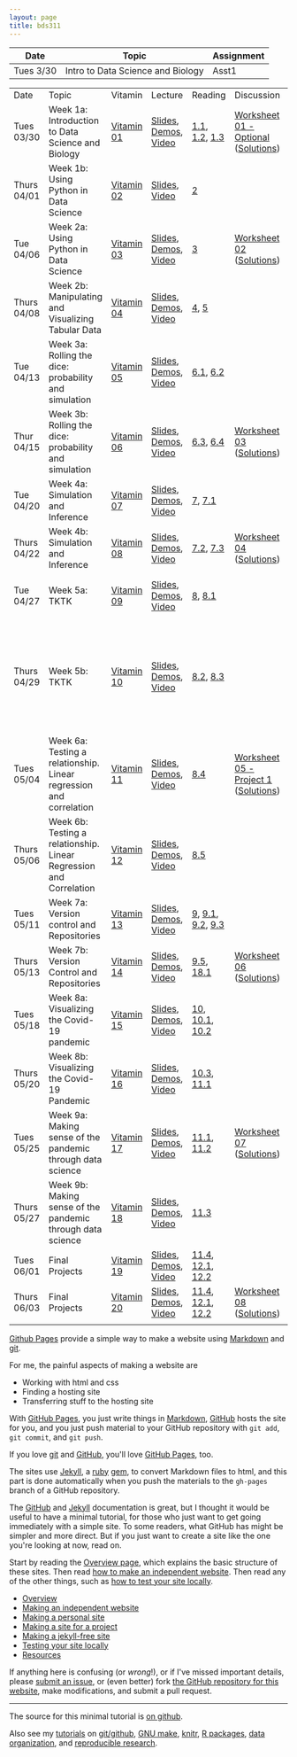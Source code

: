 ```yaml
---
layout: page
title: bds311
---
```


|Date | Topic | Assignment |
| --- | ----- | ---------- |
| Tues 3/30 | Intro to Data Science and Biology | Asst1|

<table>
<tr>
<td class="header">Date</td>
<td class="header">Topic</td>
<td class="header">Vitamin</td>
<td class="header">Lecture</td>
<td class="header">Reading</td>
<td class="header">Discussion</td>
<td class="header">Assignment</td>
</tr>
<tr class="wednesday">
<td>
Tues 03/30
</td><td>
Week 1a: Introduction to Data Science and Biology</td><td>
<a href="http://datahub.berkeley.edu/hub/user-redirect/git-sync?repo=https://github.com/data-8/materials-fa20&amp;subPath=materials/fa20/vitamin/vitamin01/vitamin01.ipynb">Vitamin 01</a>
</td><td>
<a href="https://docs.google.com/presentation/d/1koHHINpX-CVgRt3_vW0_jnDnFZBul85ZnMIVH3uMQ9U/edit?usp=sharing">Slides</a>, <a href="http://datahub.berkeley.edu/hub/user-redirect/git-sync?repo=https://github.com/data-8/materials-fa20&amp;subPath=lec/lec01.ipynb">Demos</a>, <a href="https://youtu.be/yHVMpAD_xRU">Video</a>
</td><td>
<a href="https://www.inferentialthinking.com/chapters/01/1/intro.html">1.1</a>, <a href="https://www.inferentialthinking.com/chapters/01/2/why-data-science.html">1.2</a>, <a href="https://www.inferentialthinking.com/chapters/01/3/plotting-the-classics.html">1.3</a>
</td><td>
<div><a href="https://docs.google.com/document/d/1x0JL8lBURDoHr048pCtnlP7ksgcoP3OUo1Y65Xnypfg/edit?usp=sharing">Worksheet 01 - Optional</a> (<a href="https://docs.google.com/document/d/1RXihrEInlaZyAd5nekrh6czhDRCz9xXcYizQVn_PAQ4/edit?usp=sharing">Solutions</a>)</div>
</td><td>
<div><a href="http://datahub.berkeley.edu/hub/user-redirect/git-sync?repo=https://github.com/data-8/materials-fa20&amp;subPath=materials/fa20/lab/lab01/lab01.ipynb">Lab 01: Expressions</a></div>
</td></tr>
<tr class="friday">
<td>
Thurs 04/01
</td><td>
Week 1b: Using Python in Data Science 
</td><td>
<a href="http://datahub.berkeley.edu/hub/user-redirect/git-sync?repo=https://github.com/data-8/materials-fa20&amp;subPath=materials/fa20/vitamin/vitamin02/vitamin02.ipynb">Vitamin 02</a>
</td><td>
<a href="https://docs.google.com/presentation/d/1lH2AokzBLbiIiTr9K5QavelY1FMwOcFIDaAeAxqLeeg/edit?usp=sharing">Slides</a>, <a href="https://youtu.be/kSqn8nCx36E">Video</a>
</td><td>
<a href="https://www.inferentialthinking.com/chapters/02/causality-and-experiments.html">2</a>
</td><td>
</td><td>
<div><a href="http://datahub.berkeley.edu/hub/user-redirect/git-sync?repo=https://github.com/data-8/materials-fa20&amp;subPath=materials/fa20/hw/hw01/hw01.ipynb">Homework 01</a> (Due Tue 04/06)</div>
</td></tr>
<tr class="monday">
<td>
Tue 04/06
</td><td>
Week 2a: Using Python in Data Science
</td><td>
<a href="http://datahub.berkeley.edu/hub/user-redirect/git-sync?repo=https://github.com/data-8/materials-fa20&amp;subPath=materials/fa20/vitamin/vitamin03/vitamin03.ipynb">Vitamin 03</a>
</td><td>
<a href="https://docs.google.com/presentation/d/1zCQyYrGULjHQILNcSfvqLlywauOrBfDGkb9cHyTQJiw/edit?usp=sharing">Slides</a>, <a href="http://datahub.berkeley.edu/hub/user-redirect/git-sync?repo=https://github.com/data-8/materials-fa20&amp;subPath=lec/lec03.ipynb">Demos</a>, <a href="https://youtu.be/V6cYrk-JlhY">Video</a>
</td><td>
<a href="https://www.inferentialthinking.com/chapters/03/programming-in-python.html">3</a>
</td><td>
<div><a href="https://docs.google.com/document/d/1rZLrYApU14RtYXdvDMbBgPqlKMTbB2VVw5pMhFgQDb4/edit?usp=sharing">Worksheet 02</a> (<a href="https://docs.google.com/document/d/12u8H_wFKBEmoa0F8awmh9BYamyHDPGsKNc_8vH42O8c/edit?usp=sharing">Solutions</a>)</div>
</td><td>
</td></tr>
<tr class="wednesday">
<td>
Thurs 04/08
</td><td>
Week 2b: Manipulating and Visualizing Tabular Data
</td><td>
<a href="http://datahub.berkeley.edu/hub/user-redirect/git-sync?repo=https://github.com/data-8/materials-fa20&amp;subPath=materials/fa20/vitamin/vitamin04/vitamin04.ipynb">Vitamin 04</a>
</td><td>
<a href="https://docs.google.com/presentation/d/1bW4x2riTRN5Sj7xk0nNqi54R7IoO9DvrmDvsP7giOpw/edit?usp=sharing">Slides</a>, <a href="http://datahub.berkeley.edu/hub/user-redirect/git-sync?repo=https://github.com/data-8/materials-fa20&amp;subPath=lec/lec04.ipynb">Demos</a>, <a href="https://youtu.be/-NQJUi3Dty8">Video</a>
</td><td>
<a href="https://www.inferentialthinking.com/chapters/04/data-types.html">4</a>, <a href="https://www.inferentialthinking.com/chapters/05/sequences.html">5</a>
</td><td>
</td><td>
<div><a href="http://datahub.berkeley.edu/hub/user-redirect/git-sync?repo=https://github.com/data-8/materials-fa20&amp;subPath=materials/fa20/lab/lab02/lab02.ipynb">Lab 02: Table Operations</a></div>
</td></tr>
<tr class="friday">
<td>
Tue 04/13
</td><td>
Week 3a: Rolling the dice: probability and simulation 
</td><td>
<a href="http://datahub.berkeley.edu/hub/user-redirect/git-sync?repo=https://github.com/data-8/materials-fa20&amp;subPath=materials/fa20/vitamin/vitamin05/vitamin05.ipynb">Vitamin 05</a>
</td><td>
<a href="https://docs.google.com/presentation/d/1qZ4fZvpFg5hjXbdWZ0z73zKjevIBTLITGKwuQT99bcI/edit?usp=sharing">Slides</a>, <a href="http://datahub.berkeley.edu/hub/user-redirect/git-sync?repo=https://github.com/data-8/materials-fa20&amp;subPath=lec/lec05.ipynb">Demos</a>, <a href="https://youtu.be/L2tAhxmD_M0">Video</a>
</td><td>
<a href="https://www.inferentialthinking.com/chapters/06/1/sorting-rows.html">6.1</a>, <a href="https://www.inferentialthinking.com/chapters/06/2/selecting-rows.html">6.2</a>
</td><td>
</td><td>
<div><a href="http://datahub.berkeley.edu/hub/user-redirect/git-sync?repo=https://github.com/data-8/materials-fa20&amp;subPath=materials/fa20/hw/hw02/hw02.ipynb">Homework 02</a> (Due Sat 09/12)</div>
</td></tr>
<tr class="monday">
<td>
Thur 04/15
</td><td>
Week 3b: Rolling the dice: probability and simulation

</td><td>
<a href="http://datahub.berkeley.edu/hub/user-redirect/git-sync?repo=https://github.com/data-8/materials-fa20&amp;subPath=materials/fa20/vitamin/vitamin06/vitamin06.ipynb">Vitamin 06</a>
</td><td>
<a href="https://docs.google.com/presentation/d/1P2uSplKOgfJMDGtrG8XZOxorzwI0I_QY5P7GjI1kkJk/edit?usp=sharing">Slides</a>, <a href="http://datahub.berkeley.edu/hub/user-redirect/git-sync?repo=https://github.com/data-8/materials-fa20&amp;subPath=lec/lec06.ipynb">Demos</a>, <a href="https://youtu.be/V6FIj-FYpuo">Video</a>
</td><td>
<a href="https://www.inferentialthinking.com/chapters/06/3/example-trends-in-the-population-of-the-united-states.html">6.3</a>, <a href="https://www.inferentialthinking.com/chapters/06/4/example-gender-ratio-in-the-us-population.html">6.4</a>
</td><td>
<div><a href="https://docs.google.com/document/d/1wgwa9aUnOSMrk6nzegMPm_1ZMFZg_xi9i-buHC5Qg24/edit?usp=sharing">Worksheet 03</a> (<a href="https://docs.google.com/document/d/1eK6ANBIFGPcqQq4tx4RuS_W1c5g3UnmCSkZkXxc_pag/edit?usp=sharing">Solutions</a>)</div>
</td><td>
<div><a href="http://datahub.berkeley.edu/hub/user-redirect/git-sync?repo=https://github.com/data-8/materials-fa20&amp;subPath=materials/fa20/lab/lab03/lab03.ipynb">Lab 03: Data Types and Creating & Extending Tables</a></div>
</td></tr>
<tr class="friday">
<td>
Tue 04/20
</td><td>
Week 4a: Simulation and Inference
</td><td>
<a href="http://datahub.berkeley.edu/hub/user-redirect/git-sync?repo=https://github.com/data-8/materials-fa20&amp;subPath=materials/fa20/vitamin/vitamin07/vitamin07.ipynb">Vitamin 07</a>
</td><td>
<a href="https://docs.google.com/presentation/d/11w4_Z69gufvN3U6MPzmOzstmAECAT-ViHB7EmhvjVQ0/edit?usp=sharing">Slides</a>, <a href="http://datahub.berkeley.edu/hub/user-redirect/git-sync?repo=https://github.com/data-8/materials-fa20&amp;subPath=lec/lec07.ipynb">Demos</a>, <a href="https://youtu.be/Zs3v-PhogY0">Video</a>
</td><td>
<a href="https://www.inferentialthinking.com/chapters/07/visualization.html">7</a>, <a href="https://www.inferentialthinking.com/chapters/07/1/visualizing-categorical-distributions.html">7.1</a>
</td><td>
</td><td>
<div><a href="http://datahub.berkeley.edu/hub/user-redirect/git-sync?repo=https://github.com/data-8/materials-fa20&amp;subPath=materials/fa20/hw/hw03/hw03.ipynb">Homework 03</a> (Due Thu 09/17)</div>
</td></tr>
<tr class="monday">
<td>
Thurs 04/22
</td><td>
Week 4b: Simulation and Inference
</td><td>
<a href="http://datahub.berkeley.edu/hub/user-redirect/git-sync?repo=https://github.com/data-8/materials-fa20&amp;subPath=materials/fa20/vitamin/vitamin08/vitamin08.ipynb">Vitamin 08</a>
</td><td>
<a href="https://docs.google.com/presentation/d/1kCtd1cdCtnaLiV8aEf8fietsjgAyGZPAmDl8XB4y7zg/edit?usp=sharing">Slides</a>, <a href="http://datahub.berkeley.edu/hub/user-redirect/git-sync?repo=https://github.com/data-8/materials-fa20&amp;subPath=lec/lec08.ipynb">Demos</a>, <a href="https://youtu.be/2WSkPO8xU8s">Video</a>
</td><td>
<a href="https://www.inferentialthinking.com/chapters/07/2/visualizing-numerical-distributions.html">7.2</a>, <a href="https://www.inferentialthinking.com/chapters/07/3/overlaid-graphs.html">7.3</a>
</td><td>
<div><a href="https://docs.google.com/document/d/12ImpIYjKwqFzbFsHbHHewZZSlygIwW15qO4wvLgDH18/">Worksheet 04</a> (<a href="https://docs.google.com/document/d/1Q7zmLGZDkwv0iRt0lyarS4-KZMauc7-qGkROIU9UnJo/edit?usp=sharing">Solutions</a>)</div>
</td><td>
</td></tr>
<tr class="wednesday">
<td>
Tue 04/27
</td><td>
Week 5a: TKTK
</td><td>
<a href="http://datahub.berkeley.edu/hub/user-redirect/git-sync?repo=https://github.com/data-8/materials-fa20&amp;subPath=materials/fa20/vitamin/vitamin09/vitamin09.ipynb">Vitamin 09</a>
</td><td>
<a href="https://docs.google.com/presentation/d/1ODiUGOZcVyVwoqFCSIFm9viFd12D9H5_NlRofvma0G0/edit?usp=sharing">Slides</a>, <a href="http://datahub.berkeley.edu/hub/user-redirect/git-sync?repo=https://github.com/data-8/materials-fa20&amp;subPath=lec/lec09.ipynb">Demos</a>, <a href="https://youtu.be/eVYlaRsv-hg">Video</a>
</td><td>
<a href="https://www.inferentialthinking.com/chapters/08/functions-and-tables.html">8</a>, <a href="https://www.inferentialthinking.com/chapters/08/1/applying-a-function-to-a-column.html">8.1</a>
</td><td>
</td><td>
<div><a href="http://datahub.berkeley.edu/hub/user-redirect/git-sync?repo=https://github.com/data-8/materials-fa20&amp;subPath=materials/fa20/lab/lab04/lab04.ipynb">Lab 04: Functions and Visualizations</a></div>
</td></tr>
<tr class="friday">
<td>
Thurs 04/29
</td><td>
Week 5b: TKTK
</td><td>
<a href="http://datahub.berkeley.edu/hub/user-redirect/git-sync?repo=https://github.com/data-8/materials-fa20&amp;subPath=materials/fa20/vitamin/vitamin10/vitamin10.ipynb">Vitamin 10</a>
</td><td>
<a href="https://docs.google.com/presentation/d/1EG2kwjduAK_mrqCPun9PZZrnH92tjvVPkH3fxcS00uI/edit?usp=sharing">Slides</a>, <a href="http://datahub.berkeley.edu/hub/user-redirect/git-sync?repo=https://github.com/data-8/materials-fa20&amp;subPath=lec/lec10.ipynb">Demos</a>, <a href="https://youtu.be/hOgf2eiJeEg">Video</a>
</td><td>
<a href="https://www.inferentialthinking.com/chapters/08/2/classifying-by-one-variable.html">8.2</a>, <a href="https://www.inferentialthinking.com/chapters/08/3/cross-classifying-by-more-than-one-variable.html">8.3</a>
</td><td>
</td><td>
<div><a href="http://datahub.berkeley.edu/hub/user-redirect/git-sync?repo=https://github.com/data-8/materials-fa20&amp;subPath=materials/fa20/hw/hw04/hw04.ipynb">Homework 04</a> (Due Sat 09/26)</div>
<div><a href="http://datahub.berkeley.edu/hub/user-redirect/git-sync?repo=https://github.com/data-8/materials-fa20&amp;subPath=materials/fa20/project/project1/project1.ipynb">Project 1: World Progress</a></div>
<div>(Checkpoint Fri 09/25; Due Sun 10/04)</div>
</td></tr>
<tr class="monday">
<td>
Tues 05/04
</td><td>
Week 6a: Testing a relationship. Linear regression and correlation
</td><td>
<a href="http://datahub.berkeley.edu/hub/user-redirect/git-sync?repo=https://github.com/data-8/materials-fa20&amp;subPath=materials/fa20/vitamin/vitamin11/vitamin11.ipynb">Vitamin 11</a>
</td><td>
<a href="https://docs.google.com/presentation/d/1iJ65wkIYoy5KqXlm3Bg4p3VwJ_2AwfP7116tWsdlMzE/edit?usp=sharing">Slides</a>, <a href="http://datahub.berkeley.edu/hub/user-redirect/git-sync?repo=https://github.com/data-8/materials-fa20&amp;subPath=lec/lec11.ipynb">Demos</a>, <a href="https://youtu.be/O5SDv2d5GH0">Video</a>
</td><td>
<a href="https://www.inferentialthinking.com/chapters/08/4/joining-tables-by-columns.html">8.4</a>
</td><td>
<div><a href="https://docs.google.com/document/d/1Qj88P5l8BWYLb_O8AKnvEvImrUhs772FdjCSKmIzz5c/edit?usp=sharing">Worksheet 05 - Project 1</a> (<a href="https://docs.google.com/document/d/1I80N33toiU73BeUBDLFIMKsF7gGHCiqmqVyr3zJpFjk/edit?usp=sharing">Solutions</a>)</div>
</td><td>
</td></tr>
<tr class="wednesday">
<td>
Thurs 05/06
</td><td>
Week 6b: Testing a relationship. Linear Regression and Correlation
</td><td>
<a href="http://datahub.berkeley.edu/hub/user-redirect/git-sync?repo=https://github.com/data-8/materials-fa20&amp;subPath=materials/fa20/vitamin/vitamin12/vitamin12.ipynb">Vitamin 12</a>
</td><td>
<a href="https://docs.google.com/presentation/d/1XQYHXhnPg2lxkcBALfKZarlvr6K9eyV8aZVCfnQsUMM/edit?usp=sharing">Slides</a>, <a href="http://datahub.berkeley.edu/hub/user-redirect/git-sync?repo=https://github.com/data-8/materials-fa20&amp;subPath=lec/lec12.ipynb">Demos</a>, <a href="https://youtu.be/Sg6FmttlPS0">Video</a>
</td><td>
<a href="https://www.inferentialthinking.com/chapters/08/5/bike-sharing-in-the-bay-area.html">8.5</a>
</td><td>
</td><td>
<div>Lab: Project 1</div>
</td></tr>
<tr class="friday">
<td>
Tues 05/11
</td><td>
Week 7a: Version control and Repositories
</td><td>
<a href="http://datahub.berkeley.edu/hub/user-redirect/git-sync?repo=https://github.com/data-8/materials-fa20&amp;subPath=materials/fa20/vitamin/vitamin13/vitamin13.ipynb">Vitamin 13</a>
</td><td>
<a href="https://docs.google.com/presentation/d/1MCYJedBUIkV3HMDefTmmeH5mT_3hbXXux5PnDuwlhyo/edit?usp=sharing">Slides</a>, <a href="http://datahub.berkeley.edu/hub/user-redirect/git-sync?repo=https://github.com/data-8/materials-fa20&amp;subPath=lec/lec13.ipynb">Demos</a>, <a href="https://youtu.be/tpQjGuXUVPY">Video</a>
</td><td>
<a href="https://www.inferentialthinking.com/chapters/09/randomness.html">9</a>, <a href="https://www.inferentialthinking.com/chapters/09/1/conditional-statements.html">9.1</a>, <a href="https://www.inferentialthinking.com/chapters/09/2/iteration.html">9.2</a>, <a href="https://www.inferentialthinking.com/chapters/09/3/simulation.html">9.3</a>
</td><td>
</td><td>
<div><a href="http://datahub.berkeley.edu/hub/user-redirect/git-sync?repo=https://github.com/data-8/materials-fa20&amp;subPath=materials/fa20/hw/hw05/hw05.ipynb">Homework 05</a> (Due Sat 10/03)</div>
</td></tr>
<tr class="monday">
<td>
Thurs 05/13
</td><td>
Week 7b: Version Control and Repositories
</td><td>
<a href="http://datahub.berkeley.edu/hub/user-redirect/git-sync?repo=https://github.com/data-8/materials-fa20&amp;subPath=materials/fa20/vitamin/vitamin14/vitamin14.ipynb">Vitamin 14</a>
</td><td>
<a href="https://docs.google.com/presentation/d/18v4C4GGi1fvWThilYuiD25YdVOY1gSadOHXlbMruL0U/edit?usp=sharing">Slides</a>, <a href="http://datahub.berkeley.edu/hub/user-redirect/git-sync?repo=https://github.com/data-8/materials-fa20&amp;subPath=lec/lec14.ipynb">Demos</a>, <a href="https://youtu.be/CjyCXCytar4">Video</a>
</td><td>
<a href="https://www.inferentialthinking.com/chapters/09/5/finding-probabilities.html">9.5</a>, <a href="https://www.inferentialthinking.com/chapters/18/1/more-likely-than-not-binary-classifier.html">18.1</a>
</td><td>
<div><a href="https://docs.google.com/document/d/12qkoOVMwb8K-b2nNlLxn1icC8mUhe2hJCaJ50lOfq1Q/edit?usp=sharing">Worksheet 06</a> (<a href="https://docs.google.com/document/d/1xym7Jw_0IIm9ru3gx7dmPUXjTn5ebWQTn29a7tJ8h3U/edit?usp=sharing">Solutions</a>)</div>
</td><td>
</td></tr>
<tr class="wednesday">
<td>
Tues 05/18
</td><td>
Week 8a: Visualizing the Covid-19 pandemic
</td><td>
<a href="http://datahub.berkeley.edu/hub/user-redirect/git-sync?repo=https://github.com/data-8/materials-fa20&amp;subPath=materials/fa20/vitamin/vitamin15/vitamin15.ipynb">Vitamin 15</a>
</td><td>
<a href="https://docs.google.com/presentation/d/1K_NIPravXHu9C1Cq6WuHzTQF5i_OPadX81iotpNqNIo/edit?usp=sharing">Slides</a>, <a href="http://datahub.berkeley.edu/hub/user-redirect/git-sync?repo=https://github.com/data-8/materials-fa20&amp;subPath=lec/lec15.ipynb">Demos</a>, <a href="https://youtu.be/2JLk51P18fY">Video</a>
</td><td>
<a href="https://www.inferentialthinking.com/chapters/10/sampling-and-empirical-distributions.html">10</a>, <a href="https://www.inferentialthinking.com/chapters/10/1/empirical-distributions.html">10.1</a>, <a href="https://www.inferentialthinking.com/chapters/10/2/sampling-from-a-population.html">10.2</a>
</td><td>
</td><td>
<div><a href="http://datahub.berkeley.edu/hub/user-redirect/git-sync?repo=https://github.com/data-8/materials-fa20&amp;subPath=materials/fa20/lab/lab05/lab05.ipynb">Lab 05: Conditional Statements, Iteration, Tables</a></div>
</td></tr>
<tr class="friday">
<td>
Thurs 05/20
</td><td>
Week 8b: Visualizing the Covid-19 Pandemic
</td><td>
<a href="http://datahub.berkeley.edu/hub/user-redirect/git-sync?repo=https://github.com/data-8/materials-fa20&amp;subPath=materials/fa20/vitamin/vitamin16/vitamin16.ipynb">Vitamin 16</a>
</td><td>
<a href="https://docs.google.com/presentation/d/1qSZP_YU34oCptUt3yBqqbu0Anm_3q_WeZzpFuTHnVMo/edit?usp=sharing">Slides</a>, <a href="http://datahub.berkeley.edu/hub/user-redirect/git-sync?repo=https://github.com/data-8/materials-fa20&amp;subPath=lec/lec16.ipynb">Demos</a>, <a href="https://youtu.be/SL_7ExaX_ss">Video</a>
</td><td>
<a href="https://www.inferentialthinking.com/chapters/10/3/empirical-distribution-of-a-statistic.html">10.3</a>, <a href="https://www.inferentialthinking.com/chapters/11/1/assessing-models.html">11.1</a>
</td><td>
</td><td>
<div><a href="http://datahub.berkeley.edu/hub/user-redirect/git-sync?repo=https://github.com/data-8/materials-fa20&amp;subPath=materials/fa20/hw/hw06/hw06.ipynb">Homework 06</a> (Due Thu 10/08)</div>
</td></tr>
<tr class="monday">
<td>
Tues 05/25
</td><td>
Week 9a: Making sense of the pandemic through data science
</td><td>
<a href="http://datahub.berkeley.edu/hub/user-redirect/git-sync?repo=https://github.com/data-8/materials-fa20&amp;subPath=materials/fa20/vitamin/vitamin17/vitamin17.ipynb">Vitamin 17</a>
</td><td>
<a href="https://docs.google.com/presentation/d/1_qEWMVzbNCvFSW-YYEipZ_zyv5TT-0x8rJGDwv6pxR8/edit?usp=sharing">Slides</a>, <a href="http://datahub.berkeley.edu/hub/user-redirect/git-sync?repo=https://github.com/data-8/materials-fa20&amp;subPath=lec/lec17.ipynb">Demos</a>, <a href="https://youtu.be/Pvc87mGTcPs">Video</a>
</td><td>
<a href="https://www.inferentialthinking.com/chapters/11/1/assessing-models.html">11.1</a>, <a href="https://www.inferentialthinking.com/chapters/11/2/multiple-categories.html">11.2</a>
</td><td>
<div><a href="https://docs.google.com/document/d/1zcp3x6NvzRymVo7eAh7BBk2eju0HNy7kdf806ae6eVw/edit?usp=sharing">Worksheet 07</a> (<a href="https://docs.google.com/document/d/1gCd_UA9u3fGY3TKwmDWHTh9fwa9xVI8VrwMGQD0J6yE/edit?usp=sharing">Solutions</a>)</div>
</td><td>
</td></tr>
<tr class="wednesday">
<td>
Thurs 05/27
</td><td>
Week 9b: Making sense of the pandemic through data science
</td><td>
<a href="http://datahub.berkeley.edu/hub/user-redirect/git-sync?repo=https://github.com/data-8/materials-fa20&amp;subPath=materials/fa20/vitamin/vitamin18/vitamin18.ipynb">Vitamin 18</a>
</td><td>
<a href="https://docs.google.com/presentation/d/1lF6CJgWCxWyDq4lM_NWDLaTKpm_2Q0VweCtja27u28s/edit?usp=sharing">Slides</a>, <a href="http://datahub.berkeley.edu/hub/user-redirect/git-sync?repo=https://github.com/data-8/materials-fa20&amp;subPath=lec/lec18.ipynb">Demos</a>, <a href="https://youtu.be/KL44skBEB84">Video</a>
</td><td>
<a href="https://www.inferentialthinking.com/chapters/11/3/decisions-and-uncertainty.html">11.3</a>
</td><td>
</td><td>
<div><a href="http://datahub.berkeley.edu/hub/user-redirect/git-sync?repo=https://github.com/data-8/materials-fa20&amp;subPath=materials/fa20/lab/lab06/lab06.ipynb">Lab 06: Assessing Models</a></div>
<div><a href="http://datahub.berkeley.edu/hub/user-redirect/git-sync?repo=https://github.com/data-8/materials-fa20&amp;subPath=materials/fa20/hw/hw07/hw07.ipynb">Homework 07</a> (Due Thu 10/15)</div>
</td></tr>
<tr class="friday">
<td>
Tues 06/01
</td><td>
Final Projects
</td><td>
<a href="http://datahub.berkeley.edu/hub/user-redirect/git-sync?repo=https://github.com/data-8/materials-fa20&amp;subPath=materials/fa20/vitamin/vitamin19/vitamin19.ipynb">Vitamin 19</a>
</td><td>
<a href="https://docs.google.com/presentation/d/1dM7i1YZCyYb4Iz2CZdHR6LJHWttX7MwGqWxND6Np0Aw/edit?usp=sharing">Slides</a>, <a href="http://datahub.berkeley.edu/hub/user-redirect/git-sync?repo=https://github.com/data-8/materials-fa20&amp;subPath=lec/lec19.ipynb">Demos</a>, <a href="https://youtu.be/0NeYrs-p4KY">Video</a>
</td><td>
<a href="https://www.inferentialthinking.com/chapters/11/4/Error_Probabilities.html">11.4</a>, <a href="https://www.inferentialthinking.com/chapters/12/1/ab-testing.html">12.1</a>, <a href="https://www.inferentialthinking.com/chapters/12/2/deflategate.html">12.2</a>
</td><td>
</td><td>
</td></tr>
<tr class="monday">
<td>
Thurs 06/03
</td><td>
Final Projects
</td><td>
<a href="http://datahub.berkeley.edu/hub/user-redirect/git-sync?repo=https://github.com/data-8/materials-fa20&amp;subPath=materials/fa20/vitamin/vitamin20/vitamin20.ipynb">Vitamin 20</a>
</td><td>
<a href="https://docs.google.com/presentation/d/1j1eFGjJxZp87bihRqro416q5D325UlgQJEHzrrCp1p0/edit?usp=sharing">Slides</a>, <a href="http://datahub.berkeley.edu/hub/user-redirect/git-sync?repo=https://github.com/data-8/materials-fa20&amp;subPath=lec/lec20.ipynb">Demos</a>, <a href="https://youtu.be/4sUsELTKEis">Video</a>
</td><td>
<a href="https://www.inferentialthinking.com/chapters/11/4/Error_Probabilities.html">11.4</a>, <a href="https://www.inferentialthinking.com/chapters/12/1/ab-testing.html">12.1</a>, <a href="https://www.inferentialthinking.com/chapters/12/2/deflategate.html">12.2</a>
</td><td>
<div><a href="https://docs.google.com/document/d/1nojGUk5OtaGsxmL_qKINiM62ABKoJPTnbZsa3rF1hwI/edit?usp=sharing">Worksheet 08</a> (<a href="https://docs.google.com/document/d/1L1AOSNMYuDNq764xjOjPuok8pAk5VcWseh9VjbL5Ryc/edit?usp=sharing">Solutions</a>)</div>
</td><td>
</td></tr>
<tr class="wednesday">
<td>

</td></tr>
</table>


[Github Pages](https://pages.github.com) provide a simple way to make a
website using
[Markdown](https://daringfireball.net/projects/markdown/) and
[git](https://git-scm.com).

For me, the painful aspects of making a website are

- Working with html and css
- Finding a hosting site
- Transferring stuff to the hosting site

With [GitHub Pages](https://pages.github.com), you just write things in
[Markdown](https://daringfireball.net/projects/markdown/),
[GitHub](https://github.com) hosts the site for you, and you just push
material to your GitHub repository with `git add`, `git commit`, and
`git push`.

If you love [git](https://git-scm.com/) and
[GitHub](https://github.com), you'll love
[GitHub Pages](https://pages.github.com), too.

The sites use [Jekyll](https://jekyllrb.com/), a
[ruby](https://www.ruby-lang.org/en/) [gem](https://rubygems.org/), to
convert Markdown files to html, and this part is done
automatically when you push the materials to the `gh-pages` branch
of a GitHub repository.

The [GitHub](https://pages.github.com) and
[Jekyll](https://jekyllrb.com) documentation is great, but I thought it
would be useful to have a minimal tutorial, for those who just want to
get going immediately with a simple site. To some readers, what GitHub
has might be simpler and more direct.  But if you just want to create
a site like the one you're looking at now, read on.

Start by reading the [Overview page](pages/overview.html), which
explains the basic structure of these sites. Then read
[how to make an independent website](pages/independent_site.html). Then
read any of the other things, such as
[how to test your site locally](pages/local_test.html).

- [Overview](pages/overview.html)
- [Making an independent website](pages/independent_site.html)
- [Making a personal site](pages/user_site.html)
- [Making a site for a project](pages/project_site.html)
- [Making a jekyll-free site](pages/nojekyll.html)
- [Testing your site locally](pages/local_test.html)
- [Resources](pages/resources.html)

If anything here is confusing (or _wrong_!), or if I've missed
important details, please
[submit an issue](https://github.com/kbroman/simple_site/issues), or (even
better) fork [the GitHub repository for this website](https://github.com/kbroman/simple_site),
make modifications, and submit a pull request.

---

The source for this minimal tutorial is [on github](https://github.com/kbroman/simple_site).

Also see my [tutorials](https://kbroman.org/tutorials) on
[git/github](https://kbroman.org/github_tutorial),
[GNU make](https://kbroman.org/minimal_make),
[knitr](https://kbroman.org/knitr_knutshell),
[R packages](https://kbroman.org/pkg_primer),
[data organization](https://kbroman.org/dataorg),
and [reproducible research](https://kbroman.org/steps2rr).
